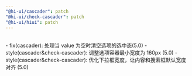 ```yaml
---
"@hi-ui/cascader": patch
"@hi-ui/check-cascader": patch
"@hi-ui/hiui": patch
---
```


<br>
- fix(cascader): 处理当 value 为空时清空选项的选中态(5.0)
- style(cascader&check-cascader): 调整选项容器最小宽度为 160px (5.0)
- style(cascader&check-cascader): 优化下拉框宽度，让内容和搜索框默认宽度对齐 (5.0)
